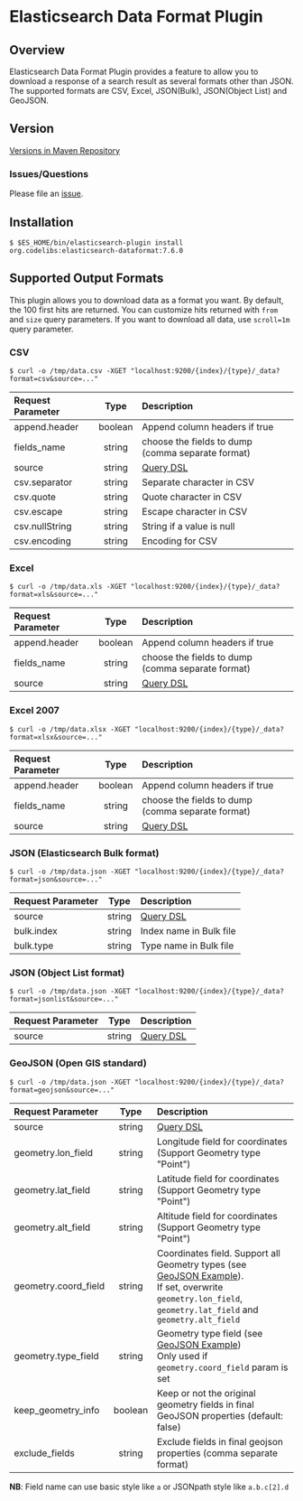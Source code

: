 Elasticsearch Data Format Plugin
========================

## Overview

Elasticsearch Data Format Plugin provides a feature to allow you to download a response of a search result as several formats other than JSON.
The supported formats are CSV, Excel, JSON(Bulk), JSON(Object List) and GeoJSON.

## Version

[Versions in Maven Repository](https://repo1.maven.org/maven2/org/codelibs/elasticsearch-dataformat/)

### Issues/Questions

Please file an [issue](https://github.com/codelibs/elasticsearch-dataformat/issues "issue").

## Installation

    $ $ES_HOME/bin/elasticsearch-plugin install org.codelibs:elasticsearch-dataformat:7.6.0

## Supported Output Formats

This plugin allows you to download data as a format you want.
By default, the 100 first hits are returned.
You can customize hits returned with `from` and `size` query parameters.
If you want to download all data, use `scroll=1m` query parameter.

### CSV

    $ curl -o /tmp/data.csv -XGET "localhost:9200/{index}/{type}/_data?format=csv&source=..."

| Request Parameter | Type    | Description |
|:------------------|:-------:|:------------|
| append.header     | boolean | Append column headers if true |
| fields_name       | string  | choose the fields to dump (comma separate format) |
| source            | string  | [Query DSL](http://www.elasticsearch.org/guide/en/elasticsearch/reference/current/query-dsl.html) |
| csv.separator     | string  | Separate character in CSV |
| csv.quote         | string  | Quote character in CSV|
| csv.escape        | string  | Escape character in CSV |
| csv.nullString    | string  | String if a value is null |
| csv.encoding      | string  | Encoding for CSV |

### Excel

    $ curl -o /tmp/data.xls -XGET "localhost:9200/{index}/{type}/_data?format=xls&source=..."

| Request Parameter | Type    | Description |
|:------------------|:-------:|:------------|
| append.header     | boolean | Append column headers if true |
| fields_name       | string  | choose the fields to dump (comma separate format) |
| source            | string  | [Query DSL](http://www.elasticsearch.org/guide/en/elasticsearch/reference/current/query-dsl.html) |

### Excel 2007

    $ curl -o /tmp/data.xlsx -XGET "localhost:9200/{index}/{type}/_data?format=xlsx&source=..."

| Request Parameter | Type    | Description |
|:------------------|:-------:|:------------|
| append.header     | boolean | Append column headers if true |
| fields_name       | string  | choose the fields to dump (comma separate format) |
| source            | string  | [Query DSL](http://www.elasticsearch.org/guide/en/elasticsearch/reference/current/query-dsl.html) |

### JSON (Elasticsearch Bulk format)

    $ curl -o /tmp/data.json -XGET "localhost:9200/{index}/{type}/_data?format=json&source=..."

| Request Parameter | Type    | Description |
|:------------------|:-------:|:------------|
| source            | string  | [Query DSL](http://www.elasticsearch.org/guide/en/elasticsearch/reference/current/query-dsl.html) |
| bulk.index        | string  | Index name in Bulk file |
| bulk.type         | string  | Type name in Bulk file |

### JSON (Object List format)

    $ curl -o /tmp/data.json -XGET "localhost:9200/{index}/{type}/_data?format=jsonlist&source=..."

| Request Parameter |  Type  | Description                                                  |
| :---------------- | :----: | :----------------------------------------------------------- |
| source            | string | [Query DSL](http://www.elasticsearch.org/guide/en/elasticsearch/reference/current/query-dsl.html) |

### GeoJSON (Open GIS standard)

    $ curl -o /tmp/data.json -XGET "localhost:9200/{index}/{type}/_data?format=geojson&source=..."

| Request Parameter        |  Type   | Description                                                  |
| :----------------------- | :----:  | :----------------------------------------------------------- |
| source                   | string  | [Query DSL](http://www.elasticsearch.org/guide/en/elasticsearch/reference/current/query-dsl.html) |
| geometry.lon_field       | string  | Longitude field for coordinates (Support Geometry type "Point") |
| geometry.lat_field       | string  | Latitude field for coordinates (Support Geometry type "Point") |
| geometry.alt_field       | string  | Altitude field for coordinates (Support Geometry type "Point") |
| geometry.coord_field     | string  | Coordinates field. Support all Geometry types (see [GeoJSON Example](https://en.wikipedia.org/wiki/GeoJSON)).<br/>If set, overwrite `geometry.lon_field`, `geometry.lat_field` and `geometry.alt_field` |
| geometry.type_field      | string  | Geometry type field (see [GeoJSON Example](https://en.wikipedia.org/wiki/GeoJSON))<br/>Only used if `geometry.coord_field` param is set |
| keep_geometry_info       | boolean | Keep or not the original geometry fields in final GeoJSON properties (default: false) |
| exclude_fields           | string  | Exclude fields in final geojson properties (comma separate format) |

**NB**: Field name can use basic style like `a` or JSONpath style like `a.b.c[2].d`
